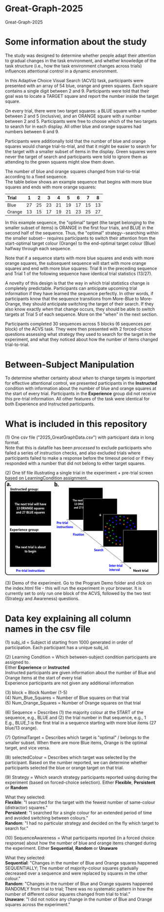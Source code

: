 # Great-Graph-2025
Great-Graph-2025

# Some information about the study
The study was designed to determine whether people adapt their attention to gradual changes in the task environment, and whether knowledge of the task structure (i.e., how the task environment changes across trials) influences attentional control in a dynamic environment.

In this Adaptive Choice Visual Search (ACVS) task, participants were presented with an array of 54 blue, orange and green squares. Each square contains a single digit between 2 and 9. Participants were told that their goal was to locate a TARGET square and report the number inside the target square. 

On every trial, there were two target squares: a BLUE square with a number between 2 and 5 (inclusive), and an ORANGE square with a number between 2 and 5. Participants were free to choose which of the two targets to search for in each display. All other blue and orange squares had numbers between 6 and 9. 

Participants were additionally told that the number of blue and orange squares would change trial-to-trial, and that it might be easier to search for the target with a smaller subset of items in the display. Green squares were never the target of search and participants were told to ignore them as attending to the green squares might slow them down.

The number of blue and orange squares changed from trial-to-trial according to a fixed sequence. <br/>
The table below shows an example sequence that begins with more blue squares and ends with more orange squares:<br/>

| Trial  |  1  |  2  |  3  |  4  |  5  |  6  |  7  |  8  |
| :------|:---:|:---:|:---:|:---:|:---:|:---:|:---:|:---:|
| Blue   | 27  |  25 |  23 |  21 |  19 |  17 |  15 |  13 |
| Orange | 13  |  15 |  17 |  19 |  21 |  23 |  25 |  27 |

In this example sequence, the "optimal" target (the target belonging to the smaller subset of items) is ORANGE in the first four trials, and BLUE in the second half of the sequence. Thus, the "optimal" strategy--searching within the smaller subset-- requires participants to switch their attention from the start-optimal target colour (Orange) to the end-optimal target colour (Blue) halfway through each sequence.

Note that if a sequence starts with more blue squares and ends with more orange squares, the subsequent sequence will start with more orange squares and end with more blue squares: Trial 8 in the preceding sequence and Trial 1 of the following sequence have identical trial statistics (13/27).

A novelty of this design is that the way in which trial statistics change is completely predictable. Participants can anticipate upcoming trial information if they have learned the sequence perfectly. In other words, if participants know that the sequence transitions from More-Blue to More-Orange, they should anticipate switching the target of their search. If they also know exactly _when_ that change occurs, they should be able to switch targets at Trial 5 of each sequence. More on the "when" in the next section.

Participants completed 30 sequences across 5 blocks (6 sequences per block) of the ACVS task. They were then presented with 2 forced-choice questions assessing what strategy they used to search for the target in the experiment, and what they noticed about how the number of items changed trial-to-trial.

# Between-Subject Manipulation
To determine whether certainty about _when_ to change targets is important for effective attentional control, we presented participants in the **Instructed** condition with information about the number of blue and orange squares at the start of every trial. Participants in the **Experience** group did not receive this pre-trial information. All other features of the task were identical for both Experience and Instructed participants.

# What is included in this repository
(1) One csv file ("2025_GreatGraphData.csv") with participant data in long format.<br/>
Note that this is datafile has been _processed_ to exclude participants who failed a series of instruction checks, and also excluded trials where participants failed to make a response before the timeout period or if they responded with a number that did not belong to either target squares.

(2) One tif file illustrating a single trial in the experiment + pre-trial screen based on LearningCondition assignment.<br/>
![Trial Schematics](./Fig_Exp1.tif)

(3) Demo of the experiment. Go to the Program Demo folder and click on the index.html file - this will run the experiment in your browser. It is currently set to only run one block of the ACVS, followed by the two test (Strategy and Awareness) questions.


# Data key explaining all column names in the csv file

(1) subj_id = Subject id starting from 1000 generated in order of participation. Each participant has a unique subj_id.

(2) Learning Condition = Which between-subject condition participants are assigned to.<br/>
    Either **Experience** or **Instructed**<br/>
    Instructed participants are given information about the number of Blue and Orange items at the start of every trial<br/>
    Experience participants are not given any additional information

(3) block = Block Number (1-5)<br/>
(4) Num_Blue_Squares = Number of Blue squares on that trial<br/>
(5) Num_Orange_Squares = Number of Orange squares on that trial<br/>

(6) Sequence = Describes (1) the majority colour at the START of the sequence, e.g., BLUE and (2) the trial number in that sequence, e.g., 1<br/>
E.g., BLUE_1 is the first trial in a sequence starting with more blue items (27 blue/13 orange).

(7) OptimalTarget = Describes which target is "optimal" / belongs to the smaller subset. When there are more Blue items, Orange is the optimal target, and vice versa.

(8) selectedColour = Describes which target was selected by the participant. Based on the number reported, we can determine whether participants selected the blue or orange target on that trial.

(9) Strategy = Which search strategy participants reported using during the experiment (based on forced-choice selection).
    Either **Flexible**, **Persistent** or **Random**

What they selected:<br/>
    **Flexible**: "I searched for the target with the fewest number of same-colour (distractor) squares."<br/>
    **Persistent**: "I searched for a single colour for an extended period of time and avoided switching between colours."<br/>
    **Random**: "I had no particular strategy and decided on the fly which target to search for."

(10) SequenceAwareness = What participants reported (in a forced choice response) about how the number of blue and orange items changed during the experiment.
    Either **Sequential**, **Random** or **Unaware**<br/>

What they selected:<br/>
    **Sequential**: "Changes in the number of Blue and Orange squares happened SEQUENTIALLY; The number of majority-colour squares gradually decreased over a sequence and were replaced by squares in the other colour."<br/>
    **Random**: "Changes in the number of Blue and Orange squares happened RANDOMLY from trial to trial; There was no systematic pattern in how the number of different colour squares changed from trial to trial."<br/>
    **Unaware**: "I did not notice any change in the number of Blue and Orange squares across the experiment."
